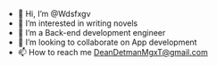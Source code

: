 - 👋 Hi, I’m @Wdsfxgv
- 👀 I’m interested in writing novels
- 🌱 I’m a Back-end development engineer
- 💞️ I’m looking to collaborate on App development
- 📫 How to reach me DeanDetmanMgxT@gmail.com


<!---
Wdsfxgv/Wdsfxgv is a ✨ special ✨ repository because its `README.md` (this file) appears on your GitHub profile.
You can click the Preview link to take a look at your changes.
--->
